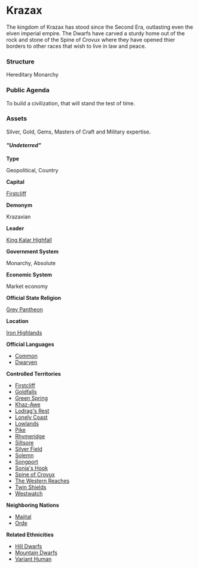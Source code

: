 Krazax
======

The kingdom of Krazax has stood since the Second Era, outlasting even the elven imperial empire. The Dwarfs have carved a sturdy home out of the rock and stone of the Spine of Crovux where they have opened thier borders to other races that wish to live in law and peace.

### Structure

Hereditary Monarchy

### Public Agenda

To build a civilization, that will stand the test of time.

### Assets

Silver, Gold, Gems, Masters of Craft and Military expertise.

#### _"Undeterred"_

**Type**

Geopolitical, Country

**Capital**

[Firstcliff](/w/Ecaros-xohoo/a/first-cliff-settlement)

**Demonym**

Krazaxian

**Leader**

[King Kalar Highfall](/w/Ecaros-xohoo/a/king-kalar-highfall-person)

**Government System**

Monarchy, Absolute

**Economic System**

Market economy

**Official State Religion**

[Grey Pantheon](/w/Ecaros-xohoo/a/grey-pantheon-article)

**Location**

[Iron Highlands](/w/Ecaros-xohoo/a/iron-highlands-location)

**Official Languages**

* [Common](/w/Ecaros-xohoo/a/common-article)
* [Dwarven](/w/Ecaros-xohoo/a/dwarven-article)

**Controlled Territories**

* [Firstcliff](/w/Ecaros-xohoo/a/first-cliff-settlement)
* [Goldfalls](/w/Ecaros-xohoo/a/goldfalls-settlement)
* [Green Spring](/w/Ecaros-xohoo/a/green-spring-settlement)
* [Khaz-Awe](/w/Ecaros-xohoo/a/khaz-awe-settlement)
* [Lodrag's Rest](/w/Ecaros-xohoo/a/lodrags-rest-settlement)
* [Lonely Coast](/w/Ecaros-xohoo/a/lonely-coast-location)
* [Lowlands](/w/Ecaros-xohoo/a/lowlands-location)
* [Pike](/w/Ecaros-xohoo/a/pike-settlement)
* [Rhymeridge](/w/Ecaros-xohoo/a/rhymeridge-settlement)
* [Siltsore](/w/Ecaros-xohoo/a/siltsore-settlement)
* [Silver Field](/w/Ecaros-xohoo/a/silver-field--settlement)
* [Solemn](/w/Ecaros-xohoo/a/solemn-settlement)
* [Songport](/w/Ecaros-xohoo/a/songport-settlement)
* [Sonja's Hook](/w/Ecaros-xohoo/a/sonjas-hook-settlement)
* [Spine of Crovux](/w/Ecaros-xohoo/a/spine-of-crovux-location)
* [The Western Reaches](/w/Ecaros-xohoo/a/the-western-reaches-location)
* [Twin Shields](/w/Ecaros-xohoo/a/twin-shields-settlement)
* [Westwatch](/w/Ecaros-xohoo/a/westwatch-settlement)

**Neighboring Nations**

* [Majital](/w/Ecaros-xohoo/a/majital-article)
* [Orde](/w/Ecaros-xohoo/a/orde-article-1)

**Related Ethnicities**

* [Hill Dwarfs](/w/Ecaros-xohoo/a/hill-Dwarfs-subrace)
* [Mountain Dwarfs](/w/Ecaros-xohoo/a/mountain-Dwarfs-subrace)
* [Variant Human](/w/Ecaros-xohoo/a/human-article)
